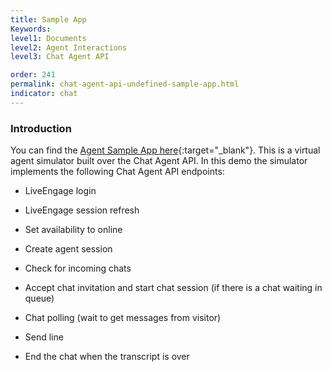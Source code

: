```yaml
---
title: Sample App
Keywords:
level1: Documents
level2: Agent Interactions
level3: Chat Agent API

order: 241
permalink: chat-agent-api-undefined-sample-app.html
indicator: chat
---
```


### Introduction

You can find the [Agent Sample App here](https://github.com/LivePersonInc/agent-sample-app){:target="_blank"}. This is a virtual agent simulator built over the Chat Agent API. In this demo the simulator implements the following Chat Agent API endpoints:

* LiveEngage login

* LiveEngage session refresh

* Set availability to online

* Create agent session

* Check for incoming chats

* Accept chat invitation and start chat session (if there is a chat waiting in queue)

* Chat polling (wait to get messages from visitor)

* Send line

* End the chat when the transcript is over
